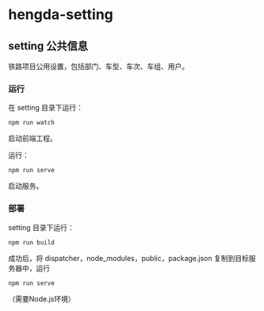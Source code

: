 # hengda-setting

## setting 公共信息

铁路项目公用设置，包括部门、车型、车次、车组、用户。

### 运行

在 setting 目录下运行：

```shell
npm run watch
```

启动前端工程。

运行：

```shell
npm run serve
```

启动服务。

### 部署

setting 目录下运行：

```shell
npm run build
```

成功后，将 dispatcher，node_modules，public，package.json 复制到目标服务器中，运行

```shell
npm run serve
```

（需要Node.js环境）
